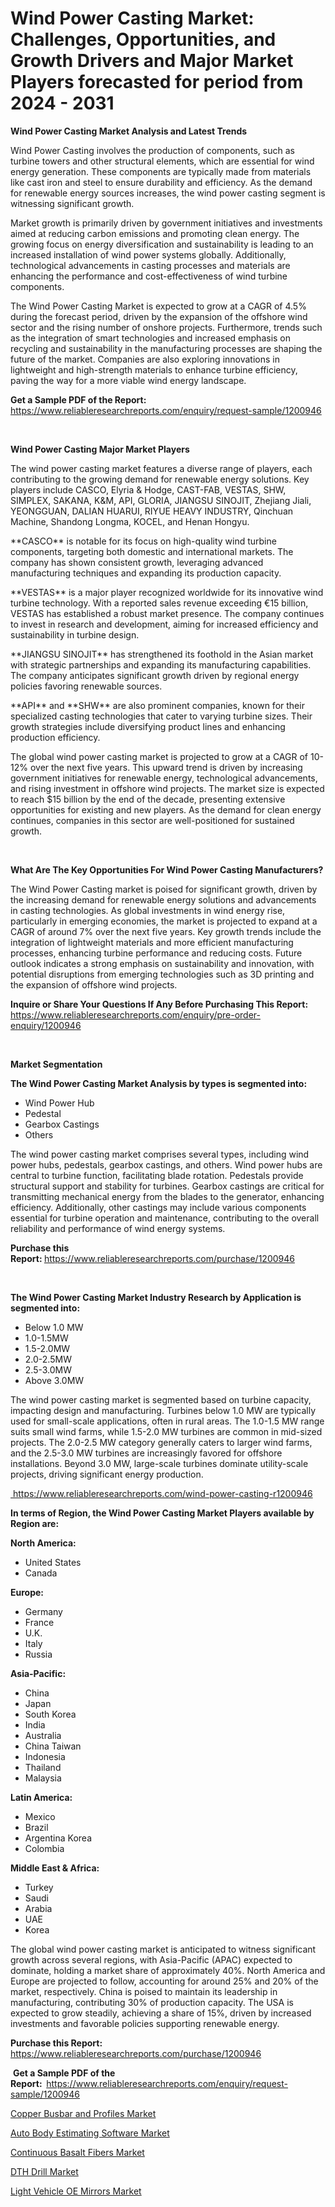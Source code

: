<p><h1>Wind Power Casting Market: Challenges, Opportunities, and Growth Drivers and Major Market Players forecasted for period from 2024 - 2031</h1></p><p><strong>Wind Power Casting Market Analysis and Latest Trends</strong></p>
<p><p>Wind Power Casting involves the production of components, such as turbine towers and other structural elements, which are essential for wind energy generation. These components are typically made from materials like cast iron and steel to ensure durability and efficiency. As the demand for renewable energy sources increases, the wind power casting segment is witnessing significant growth.</p><p>Market growth is primarily driven by government initiatives and investments aimed at reducing carbon emissions and promoting clean energy. The growing focus on energy diversification and sustainability is leading to an increased installation of wind power systems globally. Additionally, technological advancements in casting processes and materials are enhancing the performance and cost-effectiveness of wind turbine components.</p><p>The Wind Power Casting Market is expected to grow at a CAGR of 4.5% during the forecast period, driven by the expansion of the offshore wind sector and the rising number of onshore projects. Furthermore, trends such as the integration of smart technologies and increased emphasis on recycling and sustainability in the manufacturing processes are shaping the future of the market. Companies are also exploring innovations in lightweight and high-strength materials to enhance turbine efficiency, paving the way for a more viable wind energy landscape.</p></p>
<p><strong>Get a Sample PDF of the Report:&nbsp;</strong> <a href="https://www.reliableresearchreports.com/enquiry/request-sample/1200946">https://www.reliableresearchreports.com/enquiry/request-sample/1200946</a></p>
<p>&nbsp;</p>
<p><strong>Wind Power Casting Major Market Players</strong></p>
<p><p>The wind power casting market features a diverse range of players, each contributing to the growing demand for renewable energy solutions. Key players include CASCO, Elyria & Hodge, CAST-FAB, VESTAS, SHW, SIMPLEX, SAKANA, K&M, API, GLORIA, JIANGSU SINOJIT, Zhejiang Jiali, YEONGGUAN, DALIAN HUARUI, RIYUE HEAVY INDUSTRY, Qinchuan Machine, Shandong Longma, KOCEL, and Henan Hongyu.</p><p>**CASCO** is notable for its focus on high-quality wind turbine components, targeting both domestic and international markets. The company has shown consistent growth, leveraging advanced manufacturing techniques and expanding its production capacity.</p><p>**VESTAS** is a major player recognized worldwide for its innovative wind turbine technology. With a reported sales revenue exceeding €15 billion, VESTAS has established a robust market presence. The company continues to invest in research and development, aiming for increased efficiency and sustainability in turbine design.</p><p>**JIANGSU SINOJIT** has strengthened its foothold in the Asian market with strategic partnerships and expanding its manufacturing capabilities. The company anticipates significant growth driven by regional energy policies favoring renewable sources.</p><p>**API** and **SHW** are also prominent companies, known for their specialized casting technologies that cater to varying turbine sizes. Their growth strategies include diversifying product lines and enhancing production efficiency.</p><p>The global wind power casting market is projected to grow at a CAGR of 10-12% over the next five years. This upward trend is driven by increasing government initiatives for renewable energy, technological advancements, and rising investment in offshore wind projects. The market size is expected to reach $15 billion by the end of the decade, presenting extensive opportunities for existing and new players. As the demand for clean energy continues, companies in this sector are well-positioned for sustained growth.</p></p>
<p>&nbsp;</p>
<p><strong>What Are The Key Opportunities For Wind Power Casting Manufacturers?</strong></p>
<p><p>The Wind Power Casting market is poised for significant growth, driven by the increasing demand for renewable energy solutions and advancements in casting technologies. As global investments in wind energy rise, particularly in emerging economies, the market is projected to expand at a CAGR of around 7% over the next five years. Key growth trends include the integration of lightweight materials and more efficient manufacturing processes, enhancing turbine performance and reducing costs. Future outlook indicates a strong emphasis on sustainability and innovation, with potential disruptions from emerging technologies such as 3D printing and the expansion of offshore wind projects.</p></p>
<p><strong>Inquire or Share Your Questions If Any Before Purchasing This Report:</strong> <a href="https://www.reliableresearchreports.com/enquiry/pre-order-enquiry/1200946">https://www.reliableresearchreports.com/enquiry/pre-order-enquiry/1200946</a></p>
<p>&nbsp;</p>
<p><strong>Market Segmentation</strong></p>
<p><strong>The Wind Power Casting Market Analysis by types is segmented into:</strong></p>
<p><ul><li>Wind Power Hub</li><li>Pedestal</li><li>Gearbox Castings</li><li>Others</li></ul></p>
<p><p>The wind power casting market comprises several types, including wind power hubs, pedestals, gearbox castings, and others. Wind power hubs are central to turbine function, facilitating blade rotation. Pedestals provide structural support and stability for turbines. Gearbox castings are critical for transmitting mechanical energy from the blades to the generator, enhancing efficiency. Additionally, other castings may include various components essential for turbine operation and maintenance, contributing to the overall reliability and performance of wind energy systems.</p></p>
<p><strong>Purchase this Report:&nbsp;</strong><a href="https://www.reliableresearchreports.com/purchase/1200946">https://www.reliableresearchreports.com/purchase/1200946</a></p>
<p>&nbsp;</p>
<p><strong>The Wind Power Casting Market Industry Research by Application is segmented into:</strong></p>
<p><ul><li>Below 1.0 MW</li><li>1.0-1.5MW</li><li>1.5-2.0MW</li><li>2.0-2.5MW</li><li>2.5-3.0MW</li><li>Above 3.0MW</li></ul></p>
<p><p>The wind power casting market is segmented based on turbine capacity, impacting design and manufacturing. Turbines below 1.0 MW are typically used for small-scale applications, often in rural areas. The 1.0-1.5 MW range suits small wind farms, while 1.5-2.0 MW turbines are common in mid-sized projects. The 2.0-2.5 MW category generally caters to larger wind farms, and the 2.5-3.0 MW turbines are increasingly favored for offshore installations. Beyond 3.0 MW, large-scale turbines dominate utility-scale projects, driving significant energy production.</p></p>
<p><a href="https://www.reliableresearchreports.com/wind-power-casting-r1200946">&nbsp;https://www.reliableresearchreports.com/wind-power-casting-r1200946</a></p>
<p><strong>In terms of Region, the Wind Power Casting Market Players available by Region are:</strong></p>
<p>
    <p> <strong> North America: </strong>
        <ul>
            <li>United States</li>
            <li>Canada</li>
        </ul>
        </p> 
    <p> <strong> Europe: </strong>
        <ul>
            <li>Germany</li>
            <li>France</li>
            <li>U.K.</li>
            <li>Italy</li>
            <li>Russia</li>
        </ul>
        </p> 
    <p> <strong> Asia-Pacific: </strong>
        <ul>
            <li>China</li>
            <li>Japan</li>
            <li>South Korea</li>
            <li>India</li>
            <li>Australia</li>
            <li>China Taiwan</li>
            <li>Indonesia</li>
            <li>Thailand</li>
            <li>Malaysia</li>
        </ul>
        </p> 
    <p> <strong> Latin America: </strong>
        <ul>
            <li>Mexico</li>
            <li>Brazil</li>
            <li>Argentina Korea</li>
            <li>Colombia</li>
        </ul>
        </p> 
    <p> <strong> Middle East & Africa: </strong>
        <ul>
            <li>Turkey</li>
            <li>Saudi</li>
            <li>Arabia</li>
            <li>UAE</li>
            <li>Korea</li>
        </ul>
    </p>
    </p>
<p><p>The global wind power casting market is anticipated to witness significant growth across several regions, with Asia-Pacific (APAC) expected to dominate, holding a market share of approximately 40%. North America and Europe are projected to follow, accounting for around 25% and 20% of the market, respectively. China is poised to maintain its leadership in manufacturing, contributing 30% of production capacity. The USA is expected to grow steadily, achieving a share of 15%, driven by increased investments and favorable policies supporting renewable energy.</p></p>
<p><strong>Purchase this Report: </strong><a href="https://www.reliableresearchreports.com/purchase/1200946">https://www.reliableresearchreports.com/purchase/1200946</a></p>
<p>&nbsp;<strong>Get a Sample PDF of the Report:&nbsp;&nbsp;</strong><a href="https://www.reliableresearchreports.com/enquiry/request-sample/1200946">https://www.reliableresearchreports.com/enquiry/request-sample/1200946</a></p>
<p><strong></strong></p>
<p><p><a href="https://issuu.com/reportprime-2/docs/copper-busbar-and-profiles-market-s_0050a352d9f277">Copper Busbar and Profiles Market</a></p><p><a href="https://www.linkedin.com/pulse/auto-body-estimating-software-market-insights-products-regional-m3vkf?trackingId=JVVCbngqQ%2FKlWpCJyEznBw%3D%3D">Auto Body Estimating Software Market</a></p><p><a href="https://issuu.com/reportprime-2/docs/continuous-basalt-fibers-market-siz_86771dc06542e9">Continuous Basalt Fibers Market</a></p><p><a href="https://github.com/JosephineMcguire65/Market-Research-Report-List-1/blob/main/dth-drill-market.md">DTH Drill Market</a></p><p><a href="https://github.com/FahadAhmed712/Market-Research-Report-List-1/blob/main/light-vehicle-oe-mirrors-market.md">Light Vehicle OE Mirrors Market</a></p></p>